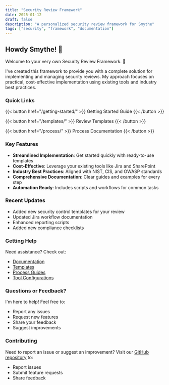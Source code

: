 ```yaml
---
title: "Security Review Framework"
date: 2025-01-12
draft: false
description: "A personalized security review framework for Smythe"
tags: ["security", "framework", "documentation"]
---
```


## Howdy Smythe! 👋

Welcome to your very own Security Review Framework. :tada:

I've created this framework to provide you with a complete solution for implementing and managing security reviews. My approach focuses on practical, cost-effective implementation using existing tools and industry best practices.

### Quick Links

{{< button href="/getting-started/" >}}
Getting Started Guide
{{< /button >}}

{{< button href="/templates/" >}}
Review Templates
{{< /button >}}

{{< button href="/process/" >}}
Process Documentation
{{< /button >}}

### Key Features

- **Streamlined Implementation**: Get started quickly with ready-to-use templates
- **Cost-Effective**: Leverage your existing tools like Jira and SharePoint
- **Industry Best Practices**: Aligned with NIST, CIS, and OWASP standards
- **Comprehensive Documentation**: Clear guides and examples for every step
- **Automation Ready**: Includes scripts and workflows for common tasks

### Recent Updates

- Added new security control templates for your review
- Updated Jira workflow documentation
- Enhanced reporting scripts
- Added new compliance checklists

### Getting Help

Need assistance? Check out:

- [Documentation](/docs/)
- [Templates](/templates/)
- [Process Guides](/process/)
- [Tool Configurations](/tools/)

### Questions or Feedback?

I'm here to help! Feel free to:

- Report any issues
- Request new features
- Share your feedback
- Suggest improvements

### Contributing

Need to report an issue or suggest an improvement? Visit our [GitHub repository](https://github.com/octokas/security-sleuth-smythe) to:

- Report issues
- Submit feature requests
- Share feedback
